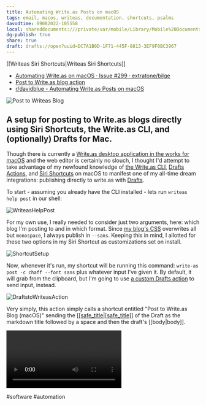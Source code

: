 ```yaml
---
title: Automating Write.as Posts on macOS
tags: email, macos, writeas, documentation, shortcuts, psalms
davodtime: 09082022-105558
local: shareddocuments:///private/var/mobile/Library/Mobile%20Documents/iCloud~md~obsidian/Documents/OBSHIDDIAN/drafts/DC7A1B0D-1F71-445F-8813-3EF9F0BC3967.md
dg-publish: true
share: true
draft: drafts://open?uuid=DC7A1B0D-1F71-445F-8813-3EF9F0BC3967
---
```

[[Writeas Siri Shortcuts|Writeas Siri Shortcuts]]
- [Automating Write.as on macOS · Issue #299 · extratone/bilge](https://github.com/extratone/bilge/issues/299)
- [Post to Write.as blog action](https://actions.getdrafts.com/a/1u0)
- [r/davidblue - Automating Write.as Posts on macOS](https://reddit.com/r/davidblue/comments/slny7w/automating_writeas_posts_on_macos/)

![Post to Writeas Blog](https://user-images.githubusercontent.com/43663476/152098127-6408d6fc-8afd-482c-86aa-0bee8c1b0027.png)

## A setup for posting to Write.as blogs directly using Siri Shortcuts, the Write.as CLI, and (optionally) Drafts for Mac.

Though there is currently a [Write.as desktop application in the works for macOS](https://code.as/writeas/macos) and the web editor is certainly no slouch, I thought I'd attempt to take advantage of my newfound knowledge of [the Write.as CLI](https://github.com/writeas/writeas-cli), [Drafts Actions](https://actions.getdrafts.com/a/1u0), and [Siri Shortcuts](https://routinehub.co/shortcut/10981) on macOS to manifest one of my all-time dream integrations: publishing directly to write.as with [Drafts](https://apps.apple.com/us/app/drafts/id1435957248).

To start - assuming you already have the CLI installed - lets run `writeas help post` in our shell:

![WriteasHelpPost](https://user-images.githubusercontent.com/43663476/152664380-32cf084e-bde1-4d59-85d0-9f15c2da78a7.png)

For my own use, I really needed to consider just two arguments, here: which blog I'm posting to and in which format. Since [my blog's CSS](https://github.com/extratone/bilge/blob/main/Custom%20CSS.css) overwrites all but `monospace`, I always publish in `--sans`. Keeping this in mind, I allotted for these two options in my Siri Shortcut as customizations set on install.

![ShortcutSetup](https://user-images.githubusercontent.com/43663476/152664543-028221a5-4359-4bdd-8701-15fc38dcb5b2.png)

Now, whenever it's run, my shortcut will be running this command: `write-as post -c chaff --font sans` plus whatever input I've given it. By default, it will grab from the clipboard, but I'm going to use [a custom Drafts action](https://actions.getdrafts.com/a/1u0) to send input, instead.

![DraftstoWriteasAction](https://user-images.githubusercontent.com/43663476/152664614-b53bc430-caf0-4ecd-9547-df324f6fe836.png)

Very simply, this action simply calls a shortcut entitled "Post to Write.as Blog (macOS)" sending the [[[safe_title|[safe_title]]](https://docs.getdrafts.com/docs/actions/templates#content-tags) of the Draft as the markdown title followed by a space and then the draft's [[body|body]].

<video controls>
  <source src="https://user-images.githubusercontent.com/43663476/152664747-1a6fce01-85d6-46ff-bd13-e41d33544c78.mp4">
</video>

#software #automation